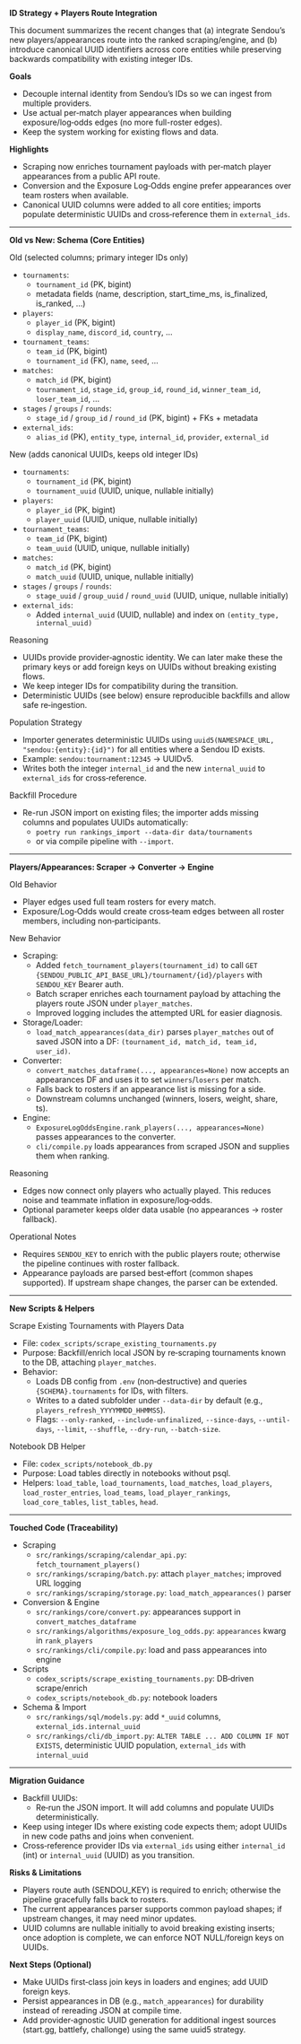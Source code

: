 **ID Strategy + Players Route Integration**

This document summarizes the recent changes that (a) integrate Sendou’s new players/appearances route into the ranked scraping/engine, and (b) introduce canonical UUID identifiers across core entities while preserving backwards compatibility with existing integer IDs.

**Goals**
- Decouple internal identity from Sendou’s IDs so we can ingest from multiple providers.
- Use actual per‑match player appearances when building exposure/log‑odds edges (no more full-roster edges).
- Keep the system working for existing flows and data.

**Highlights**
- Scraping now enriches tournament payloads with per‑match player appearances from a public API route.
- Conversion and the Exposure Log‑Odds engine prefer appearances over team rosters when available.
- Canonical UUID columns were added to all core entities; imports populate deterministic UUIDs and cross‑reference them in `external_ids`.

---

**Old vs New: Schema (Core Entities)**

Old (selected columns; primary integer IDs only)
- `tournaments`:
  - `tournament_id` (PK, bigint)
  - metadata fields (name, description, start_time_ms, is_finalized, is_ranked, …)
- `players`:
  - `player_id` (PK, bigint)
  - `display_name`, `discord_id`, `country`, …
- `tournament_teams`:
  - `team_id` (PK, bigint)
  - `tournament_id` (FK), `name`, `seed`, …
- `matches`:
  - `match_id` (PK, bigint)
  - `tournament_id`, `stage_id`, `group_id`, `round_id`, `winner_team_id`, `loser_team_id`, …
- `stages` / `groups` / `rounds`:
  - `stage_id` / `group_id` / `round_id` (PK, bigint) + FKs + metadata
- `external_ids`:
  - `alias_id` (PK), `entity_type`, `internal_id`, `provider`, `external_id`

New (adds canonical UUIDs, keeps old integer IDs)
- `tournaments`:
  - `tournament_id` (PK, bigint)
  - `tournament_uuid` (UUID, unique, nullable initially)
- `players`:
  - `player_id` (PK, bigint)
  - `player_uuid` (UUID, unique, nullable initially)
- `tournament_teams`:
  - `team_id` (PK, bigint)
  - `team_uuid` (UUID, unique, nullable initially)
- `matches`:
  - `match_id` (PK, bigint)
  - `match_uuid` (UUID, unique, nullable initially)
- `stages` / `groups` / `rounds`:
  - `stage_uuid` / `group_uuid` / `round_uuid` (UUID, unique, nullable initially)
- `external_ids`:
  - Added `internal_uuid` (UUID, nullable) and index on `(entity_type, internal_uuid)`

Reasoning
- UUIDs provide provider‑agnostic identity. We can later make these the primary keys or add foreign keys on UUIDs without breaking existing flows.
- We keep integer IDs for compatibility during the transition.
- Deterministic UUIDs (see below) ensure reproducible backfills and allow safe re‑ingestion.

Population Strategy
- Importer generates deterministic UUIDs using `uuid5(NAMESPACE_URL, "sendou:{entity}:{id}")` for all entities where a Sendou ID exists.
- Example: `sendou:tournament:12345` → UUIDv5.
- Writes both the integer `internal_id` and the new `internal_uuid` to `external_ids` for cross‑reference.

Backfill Procedure
- Re-run JSON import on existing files; the importer adds missing columns and populates UUIDs automatically:
  - `poetry run rankings_import --data-dir data/tournaments`
  - or via compile pipeline with `--import`.

---

**Players/Appearances: Scraper → Converter → Engine**

Old Behavior
- Player edges used full team rosters for every match.
- Exposure/Log‑Odds would create cross‑team edges between all roster members, including non‑participants.

New Behavior
- Scraping:
  - Added `fetch_tournament_players(tournament_id)` to call `GET {SENDOU_PUBLIC_API_BASE_URL}/tournament/{id}/players` with `SENDOU_KEY` Bearer auth.
  - Batch scraper enriches each tournament payload by attaching the players route JSON under `player_matches`.
  - Improved logging includes the attempted URL for easier diagnosis.
- Storage/Loader:
  - `load_match_appearances(data_dir)` parses `player_matches` out of saved JSON into a DF: `(tournament_id, match_id, team_id, user_id)`.
- Converter:
  - `convert_matches_dataframe(..., appearances=None)` now accepts an appearances DF and uses it to set `winners`/`losers` per match.
  - Falls back to rosters if an appearance list is missing for a side.
  - Downstream columns unchanged (winners, losers, weight, share, ts).
- Engine:
  - `ExposureLogOddsEngine.rank_players(..., appearances=None)` passes appearances to the converter.
  - `cli/compile.py` loads appearances from scraped JSON and supplies them when ranking.

Reasoning
- Edges now connect only players who actually played. This reduces noise and teammate inflation in exposure/log‑odds.
- Optional parameter keeps older data usable (no appearances → roster fallback).

Operational Notes
- Requires `SENDOU_KEY` to enrich with the public players route; otherwise the pipeline continues with roster fallback.
- Appearance payloads are parsed best‑effort (common shapes supported). If upstream shape changes, the parser can be extended.

---

**New Scripts & Helpers**

Scrape Existing Tournaments with Players Data
- File: `codex_scripts/scrape_existing_tournaments.py`
- Purpose: Backfill/enrich local JSON by re‑scraping tournaments known to the DB, attaching `player_matches`.
- Behavior:
  - Loads DB config from `.env` (non‑destructive) and queries `{SCHEMA}.tournaments` for IDs, with filters.
  - Writes to a dated subfolder under `--data-dir` by default (e.g., `players_refresh_YYYYMMDD_HHMMSS`).
  - Flags: `--only-ranked`, `--include-unfinalized`, `--since-days`, `--until-days`, `--limit`, `--shuffle`, `--dry-run`, `--batch-size`.

Notebook DB Helper
- File: `codex_scripts/notebook_db.py`
- Purpose: Load tables directly in notebooks without psql.
- Helpers: `load_table`, `load_tournaments`, `load_matches`, `load_players`, `load_roster_entries`, `load_teams`, `load_player_rankings`, `load_core_tables`, `list_tables`, `head`.

---

**Touched Code (Traceability)**
- Scraping
  - `src/rankings/scraping/calendar_api.py`: `fetch_tournament_players()`
  - `src/rankings/scraping/batch.py`: attach `player_matches`; improved URL logging
  - `src/rankings/scraping/storage.py`: `load_match_appearances()` parser
- Conversion & Engine
  - `src/rankings/core/convert.py`: appearances support in `convert_matches_dataframe`
  - `src/rankings/algorithms/exposure_log_odds.py`: `appearances` kwarg in `rank_players`
  - `src/rankings/cli/compile.py`: load and pass appearances into engine
- Scripts
  - `codex_scripts/scrape_existing_tournaments.py`: DB‑driven scrape/enrich
  - `codex_scripts/notebook_db.py`: notebook loaders
- Schema & Import
  - `src/rankings/sql/models.py`: add `*_uuid` columns, `external_ids.internal_uuid`
  - `src/rankings/cli/db_import.py`: `ALTER TABLE ... ADD COLUMN IF NOT EXISTS`, deterministic UUID population, `external_ids` with `internal_uuid`

---

**Migration Guidance**
- Backfill UUIDs:
  - Re‑run the JSON import. It will add columns and populate UUIDs deterministically.
- Keep using integer IDs where existing code expects them; adopt UUIDs in new code paths and joins when convenient.
- Cross‑reference provider IDs via `external_ids` using either `internal_id` (int) or `internal_uuid` (UUID) as you transition.

**Risks & Limitations**
- Players route auth (SENDOU_KEY) is required to enrich; otherwise the pipeline gracefully falls back to rosters.
- The current appearances parser supports common payload shapes; if upstream changes, it may need minor updates.
- UUID columns are nullable initially to avoid breaking existing inserts; once adoption is complete, we can enforce NOT NULL/foreign keys on UUIDs.

**Next Steps (Optional)**
- Make UUIDs first‑class join keys in loaders and engines; add UUID foreign keys.
- Persist appearances in DB (e.g., `match_appearances`) for durability instead of rereading JSON at compile time.
- Add provider‑agnostic UUID generation for additional ingest sources (start.gg, battlefy, challonge) using the same uuid5 strategy.

